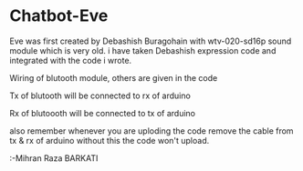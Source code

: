 # Chatbot-Eve
Eve was first created by Debashish Buragohain with wtv-020-sd16p sound module which is very old.
i have taken Debashish expression code and integrated with the code i wrote.

Wiring of blutooth module, others are given in the code



Tx of blutooth will be connected to rx of arduino 



Rx of blutoooth will be connected to tx of arduino 

also remember whenever you are uploding the code remove the cable from tx & rx of arduino without this the code won't upload.


:-Mihran Raza BARKATI


